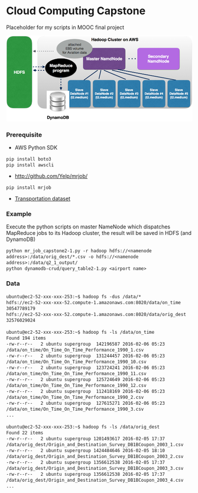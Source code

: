 # Cloud Computing Capstone
Placeholder for my scripts in MOOC final project

![System Architecture](/system_architecture.png?raw=true "")

### Prerequisite

* AWS Python SDK
```
pip install boto3
pip install awscli
```

* http://github.com/Yelp/mrjob/
```
pip install mrjob
```

* [Transportation dataset](https://aws.amazon.com/datasets/transportation-databases/)

### Example

Execute the python scripts on master NameNode which dispatches MapReduce jobs to its Hadoop cluster,
the result will be saved in HDFS (and DynamoDB)
```
python mr_job_capstone2-1.py -r hadoop hdfs://<namenode address>:/data/orig_dest/*.csv -o hdfs://<namenode address>:/data/q2_1_output/
python dynamodb-crud/query_table2-1.py <airport name>
```

### Data

```
ubuntu@ec2-52-xxx-xxx-253:~$ hadoop fs -dus /data/*
hdfs://ec2-52-xxx-xxx-52.compute-1.amazonaws.com:8020/data/on_time    30547789179
hdfs://ec2-52-xxx-xxx-52.compute-1.amazonaws.com:8020/data/orig_dest    32576029024

ubuntu@ec2-52-xxx-xxx-253:~$ hadoop fs -ls /data/on_time
Found 194 items
-rw-r--r--   2 ubuntu supergroup  142196587 2016-02-06 05:23 /data/on_time/On_Time_On_Time_Performance_1990_1.csv
-rw-r--r--   2 ubuntu supergroup  131244457 2016-02-06 05:23 /data/on_time/On_Time_On_Time_Performance_1990_10.csv
-rw-r--r--   2 ubuntu supergroup  123724241 2016-02-06 05:23 /data/on_time/On_Time_On_Time_Performance_1990_11.csv
-rw-r--r--   2 ubuntu supergroup  125724649 2016-02-06 05:23 /data/on_time/On_Time_On_Time_Performance_1990_12.csv
-rw-r--r--   2 ubuntu supergroup  112418169 2016-02-06 05:23 /data/on_time/On_Time_On_Time_Performance_1990_2.csv
-rw-r--r--   2 ubuntu supergroup  127615271 2016-02-06 05:23 /data/on_time/On_Time_On_Time_Performance_1990_3.csv
...

ubuntu@ec2-52-xxx-xxx-253:~$ hadoop fs -ls /data/orig_dest
Found 22 items
-rw-r--r--   2 ubuntu supergroup 1201493617 2016-02-05 17:37 /data/orig_dest/Origin_and_Destination_Survey_DB1BCoupon_2003_1.csv
-rw-r--r--   2 ubuntu supergroup 1424484646 2016-02-05 18:10 /data/orig_dest/Origin_and_Destination_Survey_DB1BCoupon_2003_2.csv
-rw-r--r--   2 ubuntu supergroup 1356612538 2016-02-05 17:37 /data/orig_dest/Origin_and_Destination_Survey_DB1BCoupon_2003_3.csv
-rw-r--r--   2 ubuntu supergroup 1356612538 2016-02-05 17:37 /data/orig_dest/Origin_and_Destination_Survey_DB1BCoupon_2003_4.csv
...
```